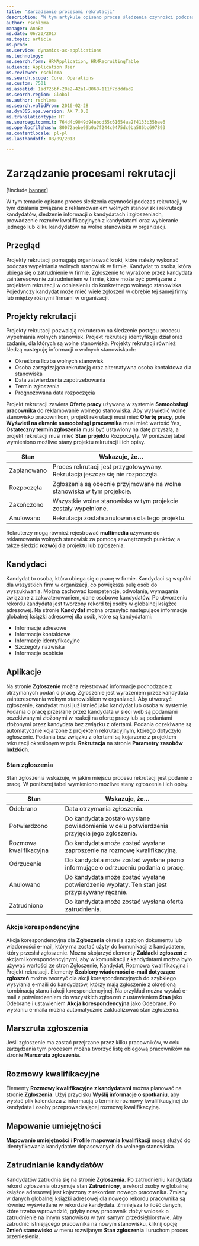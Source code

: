 ```yaml
---
title: "Zarządzanie procesami rekrutacji"
description: "W tym artykule opisano proces śledzenia czynności podczas rekrutacji, w tym działania związane z reklamowaniem wolnych stanowisk i rekrutacji kandydatów, śledzenie informacji o kandydatach i zgłoszeniach, prowadzenie rozmów kwalifikacyjnych z kandydatami oraz wybieranie jednego lub kilku kandydatów na wolne stanowiska w organizacji."
author: rschloma
manager: AnnBe
ms.date: 06/20/2017
ms.topic: article
ms.prod: 
ms.service: dynamics-ax-applications
ms.technology: 
ms.search.form: HRMApplication, HRMRecruitingTable
audience: Application User
ms.reviewer: rschloma
ms.search.scope: Core, Operations
ms.custom: 7501
ms.assetid: 1ad725bf-20e2-42a1-8068-111f7ddddad9
ms.search.region: Global
ms.author: rschloma
ms.search.validFrom: 2016-02-28
ms.dyn365.ops.version: AX 7.0.0
ms.translationtype: HT
ms.sourcegitcommit: 764d4c9049d94ebcd55c61654aa2f4133b35bae6
ms.openlocfilehash: 80072aebe99b0a7f244c9475dc9ba586bc697893
ms.contentlocale: pl-pl
ms.lasthandoff: 08/09/2018

---
```


# <a name="manage-recruiting-processes"></a>Zarządzanie procesami rekrutacji

[!include [banner](../includes/banner.md)]

W tym temacie opisano proces śledzenia czynności podczas rekrutacji, w tym działania związane z reklamowaniem wolnych stanowisk i rekrutacji kandydatów, śledzenie informacji o kandydatach i zgłoszeniach, prowadzenie rozmów kwalifikacyjnych z kandydatami oraz wybieranie jednego lub kilku kandydatów na wolne stanowiska w organizacji.

<a name="overview"></a>Przegląd
--------

Projekty rekrutacji pomagają organizować kroki, które należy wykonać podczas wypełniania wolnych stanowisk w firmie. Kandydat to osoba, która ubiega się o zatrudnienie w firmie.  Zgłoszenie to wyrażone przez kandydata zainteresowanie zatrudnieniem w firmie, które może być powiązane z projektem rekrutacji w odniesieniu do konkretnego wolnego stanowiska.  Pojedynczy kandydat może mieć wiele zgłoszeń w obrębie tej samej firmy lub między różnymi firmami w organizacji.

<a name="recruitment-projects"></a>Projekty rekrutacji
--------------------

Projekty rekrutacji pozwalają rekruterom na śledzenie postępu procesu wypełniania wolnych stanowisk.  Projekt rekrutacji identyfikuje dział oraz zadanie, dla których są wolne stanowiska. Projekty rekrutacji również śledzą następuję informacji o wolnych stanowiskach:
-   Określona liczba wolnych stanowisk
-   Osoba zarządzająca rekrutacją oraz alternatywna osoba kontaktowa dla stanowiska
-   Data zatwierdzenia zapotrzebowania
-   Termin zgłoszenia
-   Prognozowana data rozpoczęcia

Projekt rekrutacji zawiera **Ofertę pracy** używaną w systemie **Samoobsługi pracownika** do reklamowanie wolnego stanowiska. Aby wyświetlić wolne stanowisko pracownikom, projekt rekrutacji musi mieć **Ofertę pracy**, pole **Wyświetl na ekranie samoobsługi pracownika** musi mieć wartość Yes, **Ostateczny termin zgłoszenia** musi być ustawiony na datę przyszłą, a projekt rekrutacji musi mieć **Stan projektu** Rozpoczęty. W poniższej tabel wymieniono możliwe stany projektu rekrutacji i ich opisy.

| **Stan**    | **Wskazuje, że…**                                                                  |
|-----------|------------------------------------------------------------------------------------------|
| Zaplanowano | Proces rekrutacji jest przygotowywany.  Rekrutacja jeszcze się nie rozpoczęła. |
| Rozpoczęta   | Zgłoszenia są obecnie przyjmowane na wolne stanowiska w tym projekcie.                    |
| Zakończono  | Wszystkie wolne stanowiska w tym projekcie zostały wypełnione.                                          |
| Anulowano  | Rekrutacja została anulowana dla tego projektu.                                           |

Rekruterzy mogą również rejestrować **multimedia** używane do reklamowania wolnych stanowisk za pomocą zewnętrznych punktów, a także śledzić **rozwój** dla projektu lub zgłoszenia.

<a name="applicants"></a>Kandydaci
----------

Kandydat to osoba, która ubiega się o pracę w firmie.  Kandydaci są wspólni dla wszystkich firm w organizacji, co powiększa pulę osób do wyszukiwania. Można zachować kompetencje, odwołania, wymagania związane z zakwaterowaniem, dane osobowe kandydatów. Po utworzeniu rekordu kandydata jest tworzony rekord tej osoby w globalnej książce adresowej. Na stronie **Kandydat** można przesyłać następujące informacje globalnej książki adresowej dla osób, które są kandydatami:
-   Informacje adresowe
-   Informacje kontaktowe
-   Informacje identyfikacyjne
-   Szczegóły nazwiska
-   Informacje osobiste

## <a name="applications"></a>Aplikacje
Na stronie **Zgłoszenie** można rejestrować informacje pochodzące z otrzymanych podań o pracę. Zgłoszenie jest wyrażeniem przez kandydata zainteresowania wolnym stanowiskiem w organizacji.  Aby utworzyć zgłoszenie, kandydat musi już istnieć jako kandydat lub osoba w systemie.
Podania o pracę przesłane przez kandydata w sieci web są podaniami oczekiwanymi złożonymi w reakcji na ofertę pracy lub są podaniami złożonymi przez kandydata bez związku z ofertami. Podania oczekiwane są automatycznie kojarzone z projektem rekrutacyjnym, którego dotyczyło ogłoszenie. Podania bez związku z ofertami są kojarzone z projektem rekrutacji określonym w polu **Rekrutacja** na stronie **Parametry zasobów ludzkich**.
### <a name="application-status"></a>Stan zgłoszenia

Stan zgłoszenia wskazuje, w jakim miejscu procesu rekrutacji jest podanie o pracę. W poniższej tabel wymieniono możliwe stany zgłoszenia i ich opisy.

| Stan    | Wskazuje, że…                                                                           |
|-----------|-------------------------------------------------------------------------------------------|
| Odebrano  | Data otrzymania zgłoszenia.                                                             |
| Potwierdzono | Do kandydata zostało wysłane powiadomienie w celu potwierdzenia przyjęcia jego zgłoszenia.            |
| Rozmowa kwalifikacyjna | Do kandydata może zostać wysłane zaproszenie na rozmowę kwalifikacyjną.                                     |
| Odrzucenie | Do kandydata może zostać wysłane pismo informujące o odrzuceniu podania o pracę.                                          |
| Anulowano  | Do kandydata może zostać wysłane potwierdzenie wypłaty. Ten stan jest przypisywany ręcznie. |
| Zatrudniono  | Do kandydata może zostać wysłana oferta zatrudnienia.                                         |

### <a name="correspondence-actions"></a>Akcje korespondencyjne

Akcja korespondencyjna dla **Zgłoszenia** określa szablon dokumentu lub wiadomości e-mail, który ma zostać użyty do komunikacji z kandydatem, który przesłał zgłoszenie. Można skojarzyć elementy **Zakładki zgłoszeń** z akcjami korespondencyjnymi, aby w komunikacji z kandydatami można było używać wartości ze stron Zgłoszenie, Kandydat, Rozmowa kwalifikacyjna i Projekt rekrutacji.  Elementy **Szablony wiadomości e-mail dotyczące zgłoszeń** można tworzyć dla akcji korespondencyjnych do szybkiego wysyłania e-maili do kandydatów, którzy mają zgłoszenie z określoną kombinacją stanu i akcji korespondencyjnej. Na przykład można wysłać e-mail z potwierdzeniem do wszystkich zgłoszeń z ustawieniem **Stan** jako Odebrane i ustawieniem **Akcja korespondencyjna** jako Odebrane.  Po wysłaniu e-maila można automatycznie zaktualizować stan zgłoszenia.

## <a name="application-routing"></a>Marszruta zgłoszenia

Jeśli zgłoszenie ma zostać przejrzane przez kilku pracowników, w celu zarządzania tym procesem można tworzyć listę obiegową pracowników na stronie **Marszruta zgłoszenia**.

## <a name="interviews"></a>Rozmowy kwalifikacyjne

Elementy **Rozmowy kwalifikacyjne z kandydatami** można planować na stronie **Zgłoszenia**.  Użyj przycisku **Wyślij informacje o spotkaniu**, aby wysłać plik kalendarza z informacją o terminie rozmowy kwalifikacyjnej do kandydata i osoby przeprowadzającej rozmowę kwalifikacyjną.

## <a name="skill-mapping"></a>Mapowanie umiejętności

**Mapowanie umiejętności** i **Profile mapowania kwalifikacji** mogą służyć do identyfikowania kandydatów dopasowanych do wolnego stanowiska.

## <a name="hiring-applicants"></a>Zatrudnianie kandydatów

Kandydatów zatrudnia się na stronie **Zgłoszenia**. Po zatrudnieniu kandydata rekord zgłoszenia otrzymuje stan **Zatrudniony**, a rekord osoby w globalnej książce adresowej jest kojarzony z rekordem nowego pracownika. Zmiany w danych globalnej książki adresowej dla nowego rekordu pracownika są również wyświetlane w rekordzie kandydata. Zmniejsza to ilość danych, które trzeba wprowadzić, gdyby nowy pracownik złożył wniosek o zatrudnienie na innym stanowisku w tym samym przedsiębiorstwie.  Aby zatrudnić istniejącego pracownika na nowym stanowisku, kliknij opcję **Zmień stanowisko** w menu rozwijanym **Stan zgłoszenia** i uruchom proces przeniesienia.






